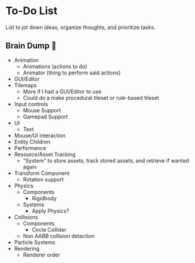 # To-Do List

List to jot down ideas, organize thoughts, and prioritize tasks.



## Brain Dump 🧠

* Animation
  * Animations (actions to do)
  * Animator (thing to perform said actions)
* GUI/Editor
* Tilemaps
  * More if I had a GUI/Editor to use
  * Could do a make procedural tileset or rule-based tileset 
* Input controls
  * Mouse Support
  * Gamepad Support
* UI
  * Text
* Mouse/UI interaction
* Entity Children
* Performance
* Resource/Asset Tracking
  * "System" to store assets, track stored assets, and retrieve if wanted again
* Transform Component
  * Rotation support
* Physics
  * Components
    * Rigidbody
  * Systems
    * Apply Physics?
* Collisions 
  * Components
    * Circle Collider
  * Non AABB collision detection
* Particle Systems
* Rendering
  * Renderer order